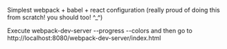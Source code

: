 Simplest webpack + babel + react configuration (really proud of doing this from scratch! you should too! ^_^)

Execute
    webpack-dev-server --progress --colors
and then go to
    http://localhost:8080/webpack-dev-server/index.html
